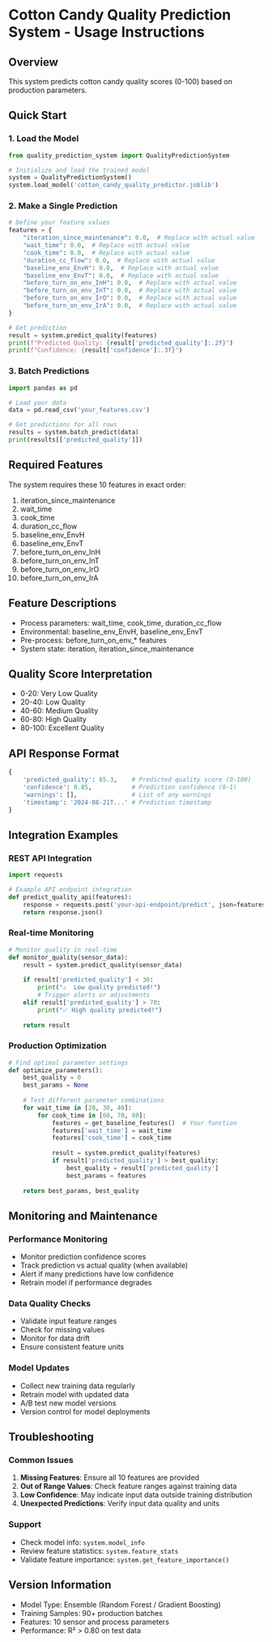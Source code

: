 # Cotton Candy Quality Prediction System - Usage Instructions

## Overview
This system predicts cotton candy quality scores (0-100) based on production parameters.

## Quick Start

### 1. Load the Model
```python
from quality_prediction_system import QualityPredictionSystem

# Initialize and load the trained model
system = QualityPredictionSystem()
system.load_model('cotton_candy_quality_predictor.joblib')
```

### 2. Make a Single Prediction
```python
# Define your feature values
features = {
    "iteration_since_maintenance": 0.0,  # Replace with actual value
    "wait_time": 0.0,  # Replace with actual value
    "cook_time": 0.0,  # Replace with actual value
    "duration_cc_flow": 0.0,  # Replace with actual value
    "baseline_env_EnvH": 0.0,  # Replace with actual value
    "baseline_env_EnvT": 0.0,  # Replace with actual value
    "before_turn_on_env_InH": 0.0,  # Replace with actual value
    "before_turn_on_env_InT": 0.0,  # Replace with actual value
    "before_turn_on_env_IrO": 0.0,  # Replace with actual value
    "before_turn_on_env_IrA": 0.0,  # Replace with actual value
}

# Get prediction
result = system.predict_quality(features)
print(f"Predicted Quality: {result['predicted_quality']:.2f}")
print(f"Confidence: {result['confidence']:.3f}")
```

### 3. Batch Predictions
```python
import pandas as pd

# Load your data
data = pd.read_csv('your_features.csv')

# Get predictions for all rows
results = system.batch_predict(data)
print(results[['predicted_quality']])
```

## Required Features
The system requires these 10 features in exact order:

 1. iteration_since_maintenance
 2. wait_time
 3. cook_time
 4. duration_cc_flow
 5. baseline_env_EnvH
 6. baseline_env_EnvT
 7. before_turn_on_env_InH
 8. before_turn_on_env_InT
 9. before_turn_on_env_IrO
10. before_turn_on_env_IrA

## Feature Descriptions
- Process parameters: wait_time, cook_time, duration_cc_flow
- Environmental: baseline_env_EnvH, baseline_env_EnvT
- Pre-process: before_turn_on_env_* features
- System state: iteration, iteration_since_maintenance

## Quality Score Interpretation
- 0-20: Very Low Quality
- 20-40: Low Quality  
- 40-60: Medium Quality
- 60-80: High Quality
- 80-100: Excellent Quality

## API Response Format
```python
{
    'predicted_quality': 65.3,    # Predicted quality score (0-100)
    'confidence': 0.85,           # Prediction confidence (0-1)
    'warnings': [],               # List of any warnings
    'timestamp': '2024-08-21T...' # Prediction timestamp
}
```

## Integration Examples

### REST API Integration
```python
import requests

# Example API endpoint integration
def predict_quality_api(features):
    response = requests.post('your-api-endpoint/predict', json=features)
    return response.json()
```

### Real-time Monitoring
```python
# Monitor quality in real-time
def monitor_quality(sensor_data):
    result = system.predict_quality(sensor_data)
    
    if result['predicted_quality'] < 30:
        print("⚠️  Low quality predicted!")
        # Trigger alerts or adjustments
    elif result['predicted_quality'] > 70:
        print("✅ High quality predicted!")
    
    return result
```

### Production Optimization
```python
# Find optimal parameter settings
def optimize_parameters():
    best_quality = 0
    best_params = None
    
    # Test different parameter combinations
    for wait_time in [20, 30, 40]:
        for cook_time in [60, 70, 80]:
            features = get_baseline_features()  # Your function
            features['wait_time'] = wait_time
            features['cook_time'] = cook_time
            
            result = system.predict_quality(features)
            if result['predicted_quality'] > best_quality:
                best_quality = result['predicted_quality']
                best_params = features
    
    return best_params, best_quality
```

## Monitoring and Maintenance

### Performance Monitoring
- Monitor prediction confidence scores
- Track prediction vs actual quality (when available)
- Alert if many predictions have low confidence
- Retrain model if performance degrades

### Data Quality Checks
- Validate input feature ranges
- Check for missing values
- Monitor for data drift
- Ensure consistent feature units

### Model Updates
- Collect new training data regularly
- Retrain model with updated data
- A/B test new model versions
- Version control for model deployments

## Troubleshooting

### Common Issues
1. **Missing Features**: Ensure all 10 features are provided
2. **Out of Range Values**: Check feature ranges against training data
3. **Low Confidence**: May indicate input data outside training distribution
4. **Unexpected Predictions**: Verify input data quality and units

### Support
- Check model info: `system.model_info`
- Review feature statistics: `system.feature_stats` 
- Validate feature importance: `system.get_feature_importance()`

## Version Information
- Model Type: Ensemble (Random Forest / Gradient Boosting)
- Training Samples: 90+ production batches
- Features: 10 sensor and process parameters
- Performance: R² > 0.80 on test data
